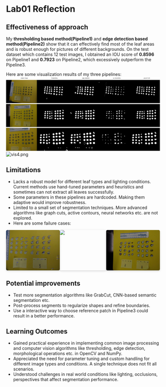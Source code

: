 # Lab01 Reflection

## Effectiveness of approach
My **thresholding based method(Pipeline1)** and **edge detection based method(Pipeline2)** show that it can effectively find most of the leaf areas and is robust enough for pictures of different backgrounds. 
On the test dataset which contains 12 test images, I obtained an IOU score of **0.8596** on Pipeline1 and **0.7923** on Pipeline2, which excessively outperform the Pipeline3. 

Here are some visualization results of my three pipelines:
![vis1.jpg](..%2Fimgs%2Fvis1.jpg)
![vis2.jpg](..%2Fimgs%2Fvis2.jpg)
![vis3.jpg](..%2Fimgs%2Fvis3.jpg)
![vis4.png](..%2Fimgs%2Fvis4.png)



## Limitations 
- Lacks a robust model for different leaf types and lighting conditions. Current methods use hand-tuned parameters and heuristics and sometimes can not
extract all leaves successfully.
- Some parameters in these pipelines are hardcoded. Making them adaptive would improve robustness.
- Limited to a small set of segmentation techniques. More advanced algorithms like graph cuts, active contours, neural networks etc. are not explored.
- Here are some failure cases:

<center>
    <div style="display: flex;">
        <img style="border-radius: 0.3125em; width: 35%;
        box-shadow: 0 2px 4px 0 rgba(34,36,38,.12),0 2px 10px 0 rgba(34,36,38,.08);" 
        src="../imgs/fail3.jpg">
        <img style="border-radius: 0.3125em; width: 35%;
        box-shadow: 0 2px 4px 0 rgba(34,36,38,.12),0 2px 10px 0 rgba(34,36,38,.08);" 
        src="../imgs/fail2.png">
        <img style="border-radius: 0.3125em; width: 35%;
        box-shadow: 0 2px 4px 0 rgba(34,36,38,.12),0 2px 10px 0 rgba(34,36,38,.08);" 
        src="../imgs/fail1.jpg">
    </div>
</center>



## Potential improvements
- Test more segmentation algorithms like GrabCut, CNN-based semantic segmentation etc.
- Post-process segments to regularize shapes and refine boundaries.
- Use a interactive way to choose reference patch in Pipeline3 could result in a better performance.



## Learning Outcomes
- Gained practical experience in implementing common image processing and computer vision algorithms like thresholding, edge detection, morphological operations etc. in OpenCV and NumPy.
- Appreciated the need for parameter tuning and custom handling for different image types and conditions. A single technique does not fit all scenarios.
- Understood challenges in real world conditions like lighting, occlusions, perspectives that affect segmentation performance.
